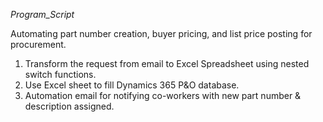 _Program_Script_

Automating part number creation, buyer pricing, and list price posting for procurement. 
1) Transform the request from email to Excel Spreadsheet using nested switch functions.
2) Use Excel sheet to fill Dynamics 365 P&O database.
3) Automation email for notifying co-workers with new part number & description assigned.
